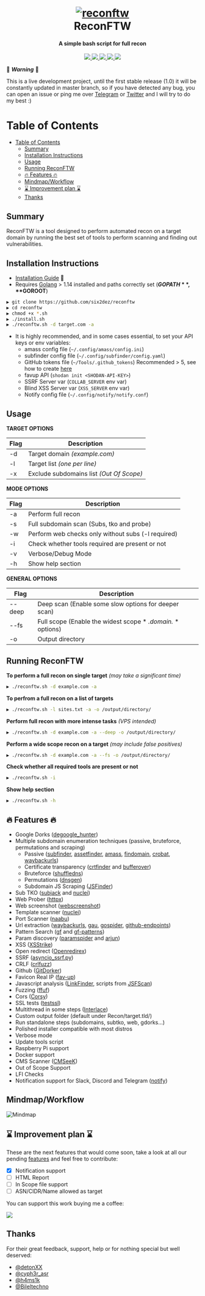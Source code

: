 <h1 align="center">
  <br>
  <a href="https://github.com/six2dez/reconftw"><img src="images/banner.png" alt="reconftw"></a>
  <br>
  ReconFTW
  <br>
</h1>

<h4 align="center">A simple bash script for full recon</h4>

<p align="center">
  <a href="https://github.com/six2dez/reconftw/releases/tag/0.9-beta1">
    <img src="https://img.shields.io/badge/release-0.9--beta1-green">
  </a>
   </a>
  <a href="https://www.gnu.org/licenses/gpl-3.0.en.html">
      <img src="https://img.shields.io/badge/license-GPL3-_red.svg">
  </a>
  <a href="https://twitter.com/Six2dez1">
    <img src="https://img.shields.io/badge/twitter-%40Six2dez1-blue">
  </a>
    <a href="https://github.com/six2dez/reconftw/issues?q=is%3Aissue+is%3Aclosed">
    <img src="https://img.shields.io/github/issues-closed-raw/six2dez/reconftw.svg">
  </a>
  <a href="https://github.com/six2dez/reconftw/wiki">
    <img src="https://img.shields.io/badge/doc-wiki-blue.svg">
  </a>
</p>

:construction:  ***Warning*** :construction:

This is a live development project, until the first stable release (1.0) it will be constantly updated in master branch, so if you have detected any bug, you can open an issue or ping me over [Telegram](https://t.me/six2dez) or [Twitter](https://twitter.com/Six2dez1) and I will try to do my best :)

# Table of Contents

- [Table of Contents](#table-of-contents)
  - [Summary](#summary)
  - [Installation Instructions](#installation-instructions)
  - [Usage](#usage)
  - [Running ReconFTW](#running-reconftw)
  - [:fire: Features :fire:](#fire-features-fire)
  - [Mindmap/Workflow](#mindmapworkflow)
  - [:hourglass: Improvement plan :hourglass:](#hourglass-improvement-plan-hourglass)
  - [Thanks](#thanks)

## Summary

ReconFTW is a tool designed to perform automated recon on a target domain by running the best set of tools to perform scanning and finding out vulnerabilities.

## Installation Instructions

- [Installation Guide](https://github.com/six2dez/reconftw/wiki) :book:
- Requires [Golang](https://golang.org/dl/) > 1.14 installed and paths correctly set (**$GOPATH**, **$GOROOT**)

```bash
▶ git clone https://github.com/six2dez/reconftw
▶ cd reconftw
▶ chmod +x *.sh
▶ ./install.sh
▶ ./reconftw.sh -d target.com -a
```

- It is highly recommended, and in some cases essential, to set your API keys or env variables:
  - amass config file (```~/.config/amass/config.ini```)
  - subfinder config file (```~/.config/subfinder/config.yaml```)
  - GitHub tokens file (```~/Tools/.github_tokens```) Recommended > 5, see how to create [here](https://docs.github.com/en/github/authenticating-to-github/creating-a-personal-access-token)
  - favup API (```shodan init <SHODAN-API-KEY>```)
  - SSRF Server var (```COLLAB_SERVER``` env var)
  - Blind XSS Server var (```XSS_SERVER``` env var)
  - Notify config file (```~/.config/notify/notify.conf```)

## Usage

<b>TARGET OPTIONS</b>

| Flag | Description |
|------|-------------|
| -d | Target domain *(example.com)*  |
| -l | Target list *(one per line)* |
| -x | Exclude subdomains list *(Out Of Scope)* |

<b>MODE OPTIONS</b>

| Flag | Description |
|------|-------------|
| -a | Perform full recon |
| -s | Full subdomain scan (Subs, tko and probe) |
| -w | Perform web checks only without subs (-l required) |
| -i | Check whether tools required are present or not |
| -v | Verbose/Debug Mode |
| -h | Show help section |

<b>GENERAL OPTIONS</b>

| Flag | Description |
|------|-------------|
| --deep | Deep scan (Enable some slow options for deeper scan) |
| --fs   | Full scope (Enable the widest scope * *.domain.* * options) |
| -o |  Output directory |

## Running ReconFTW

**To perform a full recon on single target** *(may take a significant time)*

```bash
▶ ./reconftw.sh -d example.com -a
```

**To perfrom a full recon on a list of targets**

```bash
▶ ./reconftw.sh -l sites.txt -a -o /output/directory/
```

**Perform full recon with more intense tasks** *(VPS intended)*

```bash
▶ ./reconftw.sh -d example.com -a --deep -o /output/directory/
```

**Perform a wide scope recon on a target**   *(may include false positives)*

```bash
▶ ./reconftw.sh -d example.com -a --fs -o /output/directory/
```

**Check whether all required tools are present or not**

```bash
▶ ./reconftw.sh -i
```

**Show help section**

```bash
▶ ./reconftw.sh -h
```

## :fire: Features :fire:

- Google Dorks ([degoogle_hunter](https://github.com/six2dez/degoogle_hunter))
- Multiple subdomain enumeration techniques (passive, bruteforce, permutations and scraping)
  - Passive ([subfinder](https://github.com/projectdiscovery/subfinder), [assetfinder](https://github.com/tomnomnom/assetfinder), [amass](https://github.com/OWASP/Amass), [findomain](https://github.com/Findomain/Findomain), [crobat](https://github.com/cgboal/sonarsearch), [waybackurls](https://github.com/tomnomnom/waybackurls))
  - Certificate transparency ([crtfinder](https://github.com/eslam3kl/crtfinder) and [bufferover](tls.bufferover.run))
  - Bruteforce ([shuffledns](https://github.com/projectdiscovery/shuffledns))
  - Permutations ([dnsgen](https://github.com/ProjectAnte/dnsgen))
  - Subdomain JS Scraping ([JSFinder](https://github.com/Threezh1/JSFinder))
- Sub TKO ([subjack](https://github.com/haccer/subjack) and [nuclei](https://github.com/projectdiscovery/nuclei))
- Web Prober ([httpx](https://github.com/projectdiscovery/httpx))
- Web screenshot ([webscreenshot](https://github.com/maaaaz/webscreenshot))
- Template scanner ([nuclei](https://github.com/projectdiscovery/nuclei))
- Port Scanner ([naabu](https://github.com/projectdiscovery/naabu))
- Url extraction ([waybackurls](https://github.com/tomnomnom/waybackurls), [gau](https://github.com/lc/gau), [gospider](https://github.com/jaeles-project/gospider), [github-endpoints](https://gist.github.com/six2dez/d1d516b606557526e9a78d7dd49cacd3))
- Pattern Search ([gf](https://github.com/tomnomnom/waybackurls) and [gf-patterns](https://github.com/1ndianl33t/Gf-Patterns))
- Param discovery ([paramspider](https://github.com/devanshbatham/ParamSpider) and [arjun](https://github.com/s0md3v/Arjun))
- XSS ([XSStrike](https://github.com/s0md3v/XSStrike))
- Open redirect ([Openredirex](https://github.com/devanshbatham/OpenRedireX))
- SSRF ([asyncio_ssrf.py](https://gist.github.com/h4ms1k/adcc340495d418fcd72ec727a116fea2))
- CRLF ([crlfuzz](https://github.com/dwisiswant0/crlfuzz))
- Github ([GitDorker](https://github.com/obheda12/GitDorker))
- Favicon Real IP ([fav-up](https://github.com/pielco11/fav-up))
- Javascript analysis ([LinkFinder](https://github.com/GerbenJavado/LinkFinder), scripts from [JSFScan](https://github.com/KathanP19/JSFScan.sh))
- Fuzzing ([ffuf](https://github.com/ffuf/ffuf))
- Cors ([Corsy](https://github.com/s0md3v/Corsy))
- SSL tests ([testssl](https://github.com/drwetter/testssl.sh))
- Multithread in some steps ([Interlace](https://github.com/codingo/Interlace))
- Custom output folder (default under Recon/target.tld/)
- Run standalone steps (subdomains, subtko, web, gdorks...)
- Polished installer compatible with most distros
- Verbose mode
- Update tools script
- Raspberry Pi support
- Docker support
- CMS Scanner ([CMSeeK](https://github.com/Tuhinshubhra/CMSeeK))
- Out of Scope Support
- LFI Checks
- Notification support for Slack, Discord and Telegram ([notify](https://github.com/projectdiscovery/notify))

## Mindmap/Workflow

![Mindmap](images/mindmap.png)

## :hourglass: Improvement plan :hourglass:

These are the next features that would come soon, take a look at all our pending [features](https://github.com/six2dez/reconftw/labels/feature) and feel free to contribute:

- [X] Notification support
- [ ] HTML Report
- [ ] In Scope file support
- [ ] ASN/CIDR/Name allowed as target

You can support this work buying me a coffee:

[<img src="https://cdn.buymeacoffee.com/buttons/v2/default-green.png">](https://www.buymeacoffee.com/six2dez)

## Thanks

For their great feedback, support, help or for nothing special but well deserved:

- [@detonXX](https://twitter.com/detonXX)
- [@cyph3r_asr](https://twitter.com/cyph3r_asr)
- [@h4ms1k](https://twitter.com/h4ms1k)
- [@Bileltechno](https://twitter.com/BilelEljaamii)
